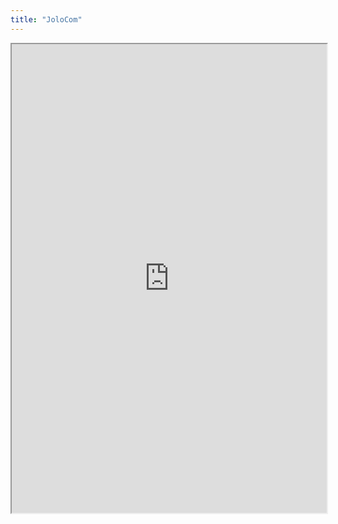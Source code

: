 ```yaml
---
title: "JoloCom"
---
```



<iframe height="750" width="100%" src="https://ewelton.github.io/ktest/wiki.html#JoloCom"></iframe>
